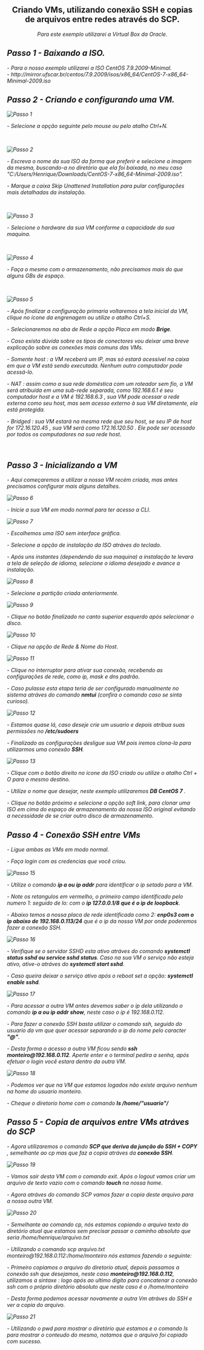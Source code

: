 <h2 p align="center" > Criando VMs, utilizando conexão SSH e copias de arquivos entre redes através do SCP. </h2></p>

<i> <p align="center"> Para este exemplo utilizarei a Virtual Box da Oracle.</p>

## Passo 1 - Baixando a ISO.
<p>- Para o nosso exemplo utilizarei a ISO CentOS 7.9.2009-Minimal. <br>
- http://mirror.ufscar.br/centos/7.9.2009/isos/x86_64/CentOS-7-x86_64-Minimal-2009.iso </p>

        
## Passo 2 - Criando e configurando uma VM.

![Passo 1](imgs/Passo_1.jpg)

<p> - Selecione a opção seguinte pelo mouse ou pelo atalho Ctrl+N. </p><br>

![Passo 2](imgs/Passo_2.jpg)
        
<p>- Escreva o nome da sua ISO da forma que preferir e selecione a imagem da mesma, buscando-a no diretório que ela foi baixada, no meu caso "C:/Users/Henrique/Downloads/CentOS-7-x86_64-Minimal-2009.iso".

<p> - Marque a caixa Skip Unattened Installation para pular configurações mais detalhadas da instalação. </p><br>

![Passo 3](imgs/Passo_3.jpg)

<p>- Selecione o hardware da sua VM conforme a capacidade da sua maquina. </p><br>

![Passo 4](imgs/Passo_4.jpg)

<p> - Faça o mesmo com o armazenamento, não precisamos mais do que alguns GBs de espaço. </p><br>

![Passo 5](imgs/Passo_5.jpg)

</p> - Após finalizar a configuração primaria voltaremos a tela inicial da VM, clique no ícone da engrenagem ou utilize o atalho Ctrl+S. </p> 

<p> - Selecionaremos na aba de Rede a opção Placa em modo <b>Brige</b>. </p>

<p> - Caso exista dúvida sobre os tipos de conectores vou deixar uma breve explicação sobre as conexões mais comuns das VMs. </p>

<p> - Somente host : a VM receberá um IP, mas só estará acessível na caixa em que a VM está sendo executada. Nenhum outro computador pode acessá-lo. </p>

<p> - NAT : assim como a sua rede doméstica com um roteador sem fio, a VM será atribuída em uma sub-rede separada, como 192.168.6.1 é seu computador host e a VM é 192.168.6.3 , sua VM pode acessar a rede externa como seu host, mas sem acesso externo à sua VM diretamente, ela está protegida. </p>

<p> - Bridged : sua VM estará na mesma rede que seu host, se seu IP de host for 172.16.120.45 , sua VM será como 172.16.120.50 . Ele pode ser acessado por todos os computadores na sua rede host. </p><br>

## Passo 3 - Inicializando a VM

<p> - Aqui começaremos a utilizar a nossa VM recém criada, mas antes precisamos configurar mais alguns detalhes. </p>

![Passo 6](imgs/Passo_6.jpg)

<p> - Inicie a sua VM em modo normal para ter acesso a CLI. </p>

![Passo 7](imgs/Passo_7.png)

<p> - Escolhemos uma ISO sem interface gráfica. </p>

<p> - Selecione a opção de instalação da ISO atráves do teclado. </p>

<p> - Após uns instantes (dependendo da sua maquina) a instalação te levara a tela de seleção de idioma, selecione o idioma desejado e avance a instalação. </p>

![Passo 8](imgs/Passo_8.png)

<p> - Selecione a partição criada anteriormente. </p>

![Passo 9](imgs/Passo_9.png)

<p> - Clique no botão finalizado no canto superior esquerdo após selecionar o disco. </p>

![Passo 10](imgs/Passo_10.png)

<p> - Clique na opção de Rede & Nome do Host. </p>

![Passo 11](imgs/Passo_11.png)

<p> - Clique no interruptor para ativar sua conexão, recebendo as configurações de rede, como ip, mask e dns padrão. </p>
<p> - Caso pulasse esta etapa teria de ser configurado manualmente no sistema atráves do comando <b>nmtui</b> (confira o comando caso se sinta curioso). </p>

![Passo 12](imgs/Passo_12.png)

<p> - Estamos quase lá, caso deseje crie um usuario e depois atribua suas permissões no <b>/etc/sudoers</b> </p>
<p> - Finalizado as configurações desligue sua VM pois iremos clona-la para utilizarmos uma conexão <b>SSH</b>. </p>

![Passo 13](imgs/Passo_13.png)

<p> - Clique com o botão direito no icone da ISO criado ou utilize o atalho Ctrl + O para o mesmo destino.
<p>- Utilize o nome que desejar, neste exemplo utilizaremos <b>DB CentOS 7 </b>. </p>
<p> - Clique no botão próximo e selecione a opção soft link, para clonar uma ISO em cima do espaço de armazenamento da nossa ISO original evitando a necessidade de se criar outro disco de armazenamento. </p>

## Passo 4 - Conexão SSH entre VMs

<p> - Ligue ambas as VMs em modo normal. </p> 
<p> - Faça login com as credencias que você criou. </p>

![Passo 15](imgs/Passo_15.png)

<p> - Utilize o comando <b>ip a ou ip addr</b> para identificar o ip setado para a VM. </p>
<p> </p>- Note os retangulos em vermelho, o primeiro campo identificado pelo numero 1: seguido de lo: com o <b>ip 127.0.0.1/8 que é o ip de loopback</b>. </p>
<p> - Abaixo temos a nossa placa de rede identificada como 2: <b> enp0s3 com o ip abaixo de 192.168.0.113/24</b> que é o ip da nossa VM por onde poderemos fazer a conexão SSH. </p>


![Passo 16](imgs/Passo_16.png)

<p> - Verifique se o servidor SSHD esta ativo atráves do comando <b>systemctl status sshd ou service sshd status</b>. Caso na sua VM o serviço não esteja ativo, ative-o atráves do <b>systemctl start sshd</b>. </p>
<p> - Caso queira deixar o serviço ativo após o reboot set a opção: <b>systemctl enable sshd</b>. </p>

![Passo 17](imgs/Passo_17.png)

<p> - Para acessar a outra VM antes devemos saber o ip dela utilizando o comando <b>ip a ou ip addr show</b>, neste caso o ip é 192.168.0.112. </p>
<p> - Para fazer a conexão SSH basta utilizar o comando ssh, seguido do usuario da vm que quer acessar separando o ip do nome pelo caracter <b>"@"</b>. </p>
<p> - Desta forma o acesso a outra VM ficou sendo <b>ssh monteiro@192.168.0.112</b>. Aperte enter e o terminal pedira a senha, após efetuar o login você estara dentro da outra VM. </p>

![Passo 18](imgs/Passo_18.png)

<p> - Podemos ver que na VM que estamos logados não existe arquivo nenhum na home do usuario monteiro. </p>
<p> - Cheque o diretorio home com o comando <b>ls /home/"usuario"/ </b></p>
        
## Passo 5 - Copia de arquivos entre VMs atráves do SCP

<p> - Agora utilizaremos o comando <b>SCP que deriva da junção do SSH + COPY </b>, semelhante ao cp mas que faz a copia atráves da <b>conexão SSH</b>. </p>

![Passo 19](imgs/Passo_19.png)

<p> - Vamos sair desta VM com o comando exit. Após o logout vamos criar um arquivo de texto vazio com o comando <b>touch</b> na nossa home. </p>
<p> - Agora atráves do comando SCP vamos fazer a copia deste arquivo para a nossa outra VM. </p>

![Passo 20](imgs/Passo_20.png)
     
<p> - Semelhante ao comando cp, nós estamos copiando o arquivo texto do diretório atual que estamos sem precisar passar o caminho absoluto que seria /home/henrique/arquivo.txt </p>
<p>- Utilizando o comando scp arquivo.txt monteiro@192.168.0.112:/home/monteiro nós estamos fazendo o seguinte: </p>
        
<p> - Primeiro copiamos o arquivo do diretorio atual, depois passamos a conexão ssh que desejamos, neste caso <b>monteiro@192.168.0.112</b>, utilizamos a sintaxe : logo após ao ultimo digito para concatenar a conexão ssh com o próprio diretório absoluto que neste caso é o /home/monteiro </p>

<p> - Desta forma podemos acessar novamente a outra Vm atráves do SSH e ver a copia do arquivo. </p>

![Passo 21](imgs/Passo_21.png)

<p> - Utilizando o pwd para mostrar o diretório que estamos e o comando ls para mostrar o conteudo do mesmo, notamos que o arquivo foi copiado com sucesso. </p>




        













        














    
        
